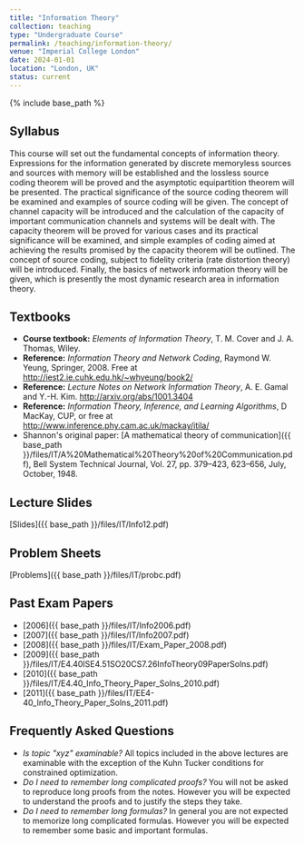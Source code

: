 ```yaml
---
title: "Information Theory"
collection: teaching
type: "Undergraduate Course"
permalink: /teaching/information-theory/
venue: "Imperial College London"
date: 2024-01-01
location: "London, UK"
status: current
---
```

{% include base_path %}



## Syllabus

This course will set out the fundamental concepts of information theory. Expressions for the information generated by discrete memoryless sources and sources with memory will be established and the lossless source coding theorem will be proved and the asymptotic equipartition theorem will be presented. The practical significance of the source coding theorem will be examined and examples of source coding will be given. The concept of channel capacity will be introduced and the calculation of the capacity of important communication channels and systems will be dealt with. The capacity theorem will be proved for various cases and its practical significance will be examined, and simple examples of coding aimed at achieving the results promised by the capacity theorem will be outlined. The concept of source coding, subject to fidelity criteria (rate distortion theory) will be introduced. Finally, the basics of network information theory will be given, which is presently the most dynamic research area in information theory.

## Textbooks

* **Course textbook:** *Elements of Information Theory*, T. M. Cover and J. A. Thomas, Wiley.
* **Reference:** *Information Theory and Network Coding*, Raymond W. Yeung, Springer, 2008. Free at <http://iest2.ie.cuhk.edu.hk/~whyeung/book2/>
* **Reference:** *Lecture Notes on Network Information Theory*, A. E. Gamal and Y.-H. Kim. <http://arxiv.org/abs/1001.3404>
* **Reference:** *Information Theory, Inference, and Learning Algorithms*, D MacKay, CUP, or free at <http://www.inference.phy.cam.ac.uk/mackay/itila/>
* Shannon's original paper: [A mathematical theory of communication]({{ base_path }}/files/IT/A%20Mathematical%20Theory%20of%20Communication.pdf), Bell System Technical Journal, Vol. 27, pp. 379–423, 623–656, July, October, 1948.

## Lecture Slides

[Slides]({{ base_path }}/files/IT/Info12.pdf)

## Problem Sheets

[Problems]({{ base_path }}/files/IT/probc.pdf)

## Past Exam Papers

- [2006]({{ base_path }}/files/IT/Info2006.pdf)
- [2007]({{ base_path }}/files/IT/Info2007.pdf)
- [2008]({{ base_path }}/files/IT/Exam_Paper_2008.pdf)
- [2009]({{ base_path }}/files/IT/E4.40ISE4.51SO20CS7.26InfoTheory09PaperSolns.pdf)
- [2010]({{ base_path }}/files/IT/E4.40_Info_Theory_Paper_Solns_2010.pdf)
- [2011]({{ base_path }}/files/IT/EE4-40_Info_Theory_Paper_Solns_2011.pdf)

## Frequently Asked Questions

* *Is topic "xyz" examinable?* All topics included in the above lectures are examinable with the exception of the Kuhn Tucker conditions for constrained optimization.
* *Do I need to remember long complicated proofs?* You will not be asked to reproduce long proofs from the notes. However you will be expected to understand the proofs and to justify the steps they take.
* *Do I need to remember long formulas?* In general you are not expected to memorize long complicated formulas. However you will be expected to remember some basic and important formulas.


